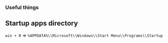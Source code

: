 ### Useful things

## Startup apps directory

`win + R` => `%APPDATA%\\Microsoft\\Windows\\Start Menu\\Programs\\Startup`
